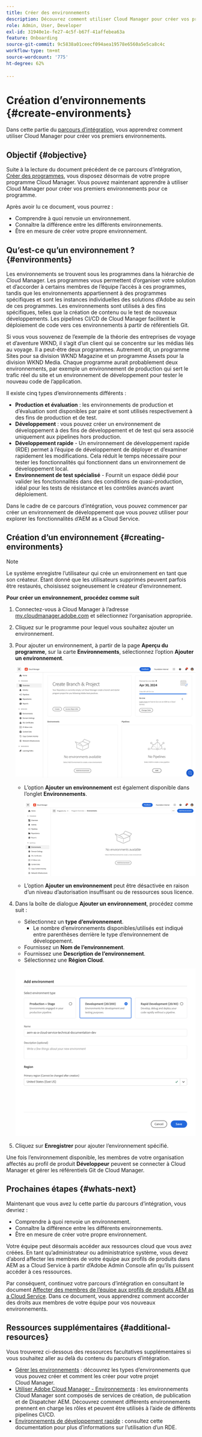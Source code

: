 ```yaml
---
title: Créer des environnements
description: Découvrez comment utiliser Cloud Manager pour créer vos premiers environnements.
role: Admin, User, Developer
exl-id: 31940e1e-fe27-4c5f-b67f-41affebea63a
feature: Onboarding
source-git-commit: 9c5838a01ceecf094aea19578e6560a5e5ca8c4c
workflow-type: tm+mt
source-wordcount: '775'
ht-degree: 62%

---
```


# Création d’environnements {#create-environments}

Dans cette partie du [parcours d’intégration](overview.md), vous apprendrez comment utiliser Cloud Manager pour créer vos premiers environnements.

## Objectif {#objective}

Suite à la lecture du document précédent de ce parcours d’intégration, [Créer des programmes](create-program.md), vous disposez désormais de votre propre programme Cloud Manager. Vous pouvez maintenant apprendre à utiliser Cloud Manager pour créer vos premiers environnements pour ce programme.

Après avoir lu ce document, vous pourrez :

* Comprendre à quoi renvoie un environnement.
* Connaître la différence entre les différents environnements.
* Être en mesure de créer votre propre environnement.

## Qu’est-ce qu’un environnement ? {#environments}

Les environnements se trouvent sous les programmes dans la hiérarchie de Cloud Manager. Les programmes vous permettent d’organiser votre solution et d’accorder à certains membres de l’équipe l’accès à ces programmes, tandis que les environnements appartiennent à des programmes spécifiques et sont les instances individuelles des solutions d’Adobe au sein de ces programmes. Les environnements sont utilisés à des fins spécifiques, telles que la création de contenu ou le test de nouveaux développements. Les pipelines CI/CD de Cloud Manager facilitent le déploiement de code vers ces environnements à partir de référentiels Git.

Si vous vous souvenez de l’exemple de la théorie des entreprises de voyage et d’aventure WKND, il s’agit d’un client qui se concentre sur les médias liés au voyage. Il a peut-être deux programmes. Autrement dit, un programme Sites pour sa division WKND Magazine et un programme Assets pour la division WKND Media. Chaque programme aurait probablement deux environnements, par exemple un environnement de production qui sert le trafic réel du site et un environnement de développement pour tester le nouveau code de l’application.

Il existe cinq types d’environnements différents :

* **Production et évaluation** : les environnements de production et d’évaluation sont disponibles par paire et sont utilisés respectivement à des fins de production et de test.
* **Développement** : vous pouvez créer un environnement de développement à des fins de développement et de test qui sera associé uniquement aux pipelines hors production.
* **Développement rapide** - Un environnement de développement rapide (RDE) permet à l’équipe de développement de déployer et d’examiner rapidement les modifications. Cela réduit le temps nécessaire pour tester les fonctionnalités qui fonctionnent dans un environnement de développement local.
* **Environnement de test spécialisé** - Fournit un espace dédié pour valider les fonctionnalités dans des conditions de quasi-production, idéal pour les tests de résistance et les contrôles avancés avant déploiement.

Dans le cadre de ce parcours d’intégration, vous pouvez commencer par créer un environnement de développement que vous pouvez utiliser pour explorer les fonctionnalités d’AEM as a Cloud Service.

## Création d’un environnement {#creating-environments}

>[!NOTE]
>
>Le système enregistre l’utilisateur qui crée un environnement en tant que son créateur. Étant donné que les utilisateurs supprimés peuvent parfois être restaurés, choisissez soigneusement le créateur d’environnement.

**Pour créer un environnement, procédez comme suit**

1. Connectez-vous à Cloud Manager à l’adresse [my.cloudmanager.adobe.com](https://my.cloudmanager.adobe.com/) et sélectionnez l’organisation appropriée.

1. Cliquez sur le programme pour lequel vous souhaitez ajouter un environnement.

1. Pour ajouter un environnement, à partir de la page **Aperçu du programme**, sur la carte **Environnements**, sélectionnez l’option **Ajouter un environnement**.

   ![Carte Environnements](/help/implementing/cloud-manager/assets/no-environments.png)

   * L’option **Ajouter un environnement** est également disponible dans l’onglet **Environnements**.

     ![Onglet Environnements](/help/implementing/cloud-manager/assets/environments-tab.png)

   * L’option **Ajouter un environnement** peut être désactivée en raison d’un niveau d’autorisation insuffisant ou de ressources sous licence.

1. Dans la boîte de dialogue **Ajouter un environnement**, procédez comme suit :

   * Sélectionnez un **type d’environnement**.
      * Le nombre d’environnements disponibles/utilisés est indiqué entre parenthèses derrière le type d’environnement de développement.
   * Fournissez un **Nom de l’environnement**.
   * Fournissez une **Description de l’environnement**.
   * Sélectionnez une **Région Cloud**.

   ![Boîte de dialogue Ajouter un environnement](/help/implementing/cloud-manager/assets/add-environment2.png)

1. Cliquez sur **Enregistrer** pour ajouter l’environnement spécifié.

Une fois l’environnement disponible, les membres de votre organisation affectés au profil de produit **Développeur** peuvent se connecter à Cloud Manager et gérer les référentiels Git de Cloud Manager.

## Prochaines étapes {#whats-next}

Maintenant que vous avez lu cette partie du parcours d’intégration, vous devriez :

* Comprendre à quoi renvoie un environnement.
* Connaître la différence entre les différents environnements.
* Être en mesure de créer votre propre environnement.

Votre équipe peut désormais accéder aux ressources cloud que vous avez créées. En tant qu’administrateur ou administratrice système, vous devez d’abord affecter les membres de votre équipe aux profils de produits dans AEM as a Cloud Service à partir d’Adobe Admin Console afin qu’ils puissent accéder à ces ressources.

Par conséquent, continuez votre parcours d’intégration en consultant le document [Affecter des membres de l’équipe aux profils de produits AEM as a Cloud Service](assign-profiles-aem.md). Dans ce document, vous apprendrez comment accorder des droits aux membres de votre équipe pour vos nouveaux environnements.

## Ressources supplémentaires {#additional-resources}

Vous trouverez ci-dessous des ressources facultatives supplémentaires si vous souhaitez aller au delà du contenu du parcours d’intégration.

* [Gérer les environnements](/help/implementing/cloud-manager/manage-environments.md) : découvrez les types d’environnements que vous pouvez créer et comment les créer pour votre projet Cloud Manager.
* [Utiliser Adobe Cloud Manager - Environnements](https://experienceleague.adobe.com/fr/docs/experience-manager-learn/cloud-service/cloud-manager/environments) : les environnements Cloud Manager sont composés de services de création, de publication et de Dispatcher AEM. Découvrez comment différents environnements prennent en charge les rôles et peuvent être utilisés à l’aide de différents pipelines CI/CD.
* [Environnements de développement rapide](/help/implementing/developing/introduction/rapid-development-environments.md) : consultez cette documentation pour plus d’informations sur l’utilisation d’un RDE.
<!-- ERROR: Not Found (HTTP error 404) FIND AN ALTERNATE RESOURCE? * [AEM Champion Tips and Tricks - Cloud Manager Environment Types](https://experienceleague.adobe.com/docs/experience-manager-learn/cloud-service/expert-resources/aem-champions/environment-types.md) - Watch this video for an overview of Cloud Manager environment types from an AEM champion. -->

